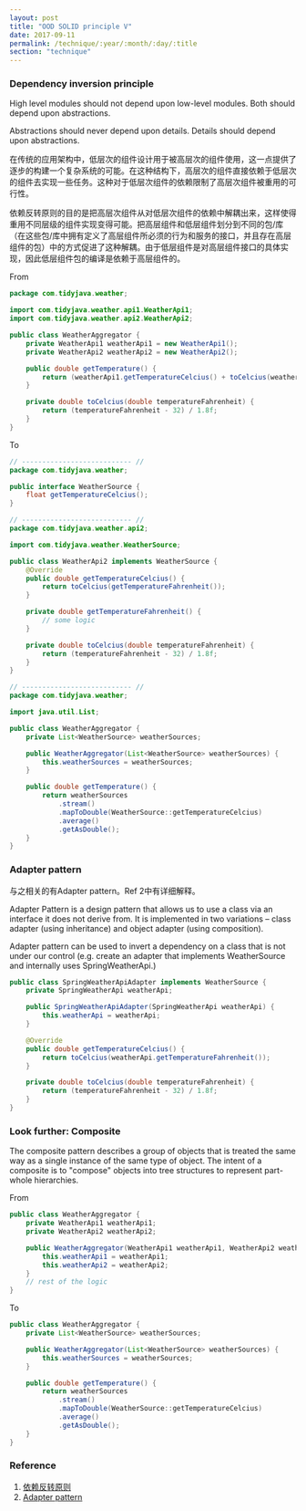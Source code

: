 ```yaml
---
layout: post
title: "OOD SOLID principle V"
date: 2017-09-11
permalink: /technique/:year/:month/:day/:title
section: "technique"
---
```


### Dependency inversion principle
High level modules should not depend upon low-level modules. Both should depend upon abstractions.

Abstractions should never depend upon details. Details should depend upon abstractions.

在传统的应用架构中，低层次的组件设计用于被高层次的组件使用，这一点提供了逐步的构建一个复杂系统的可能。在这种结构下，高层次的组件直接依赖于低层次的组件去实现一些任务。这种对于低层次组件的依赖限制了高层次组件被重用的可行性。

依赖反转原则的目的是把高层次组件从对低层次组件的依赖中解耦出来，这样使得重用不同层级的组件实现变得可能。把高层组件和低层组件划分到不同的包/库（在这些包/库中拥有定义了高层组件所必须的行为和服务的接口，并且存在高层组件的包）中的方式促进了这种解耦。由于低层组件是对高层组件接口的具体实现，因此低层组件包的编译是依赖于高层组件的。

From
```java
package com.tidyjava.weather;

import com.tidyjava.weather.api1.WeatherApi1;
import com.tidyjava.weather.api2.WeatherApi2;

public class WeatherAggregator {
    private WeatherApi1 weatherApi1 = new WeatherApi1();
    private WeatherApi2 weatherApi2 = new WeatherApi2();

    public double getTemperature() {
        return (weatherApi1.getTemperatureCelcius() + toCelcius(weatherApi2.getTemperatureFahrenheit())) / 2;
    }

    private double toCelcius(double temperatureFahrenheit) {
        return (temperatureFahrenheit - 32) / 1.8f;
    }
}
```

To
```java
// --------------------------- //
package com.tidyjava.weather;

public interface WeatherSource {
    float getTemperatureCelcius();
}

// --------------------------- //
package com.tidyjava.weather.api2;

import com.tidyjava.weather.WeatherSource;

public class WeatherApi2 implements WeatherSource {
    @Override
    public double getTemperatureCelcius() {
        return toCelcius(getTemperatureFahrenheit());
    }

    private double getTemperatureFahrenheit() {
        // some logic
    }

    private double toCelcius(double temperatureFahrenheit) {
        return (temperatureFahrenheit - 32) / 1.8f;
    }
}

// --------------------------- //
package com.tidyjava.weather;

import java.util.List;

public class WeatherAggregator {
    private List<WeatherSource> weatherSources;

    public WeatherAggregator(List<WeatherSource> weatherSources) {
        this.weatherSources = weatherSources;
    }

    public double getTemperature() {
        return weatherSources
            .stream()
            .mapToDouble(WeatherSource::getTemperatureCelcius)
            .average()
            .getAsDouble();
    }
}
```

### Adapter pattern
与之相关的有Adapter pattern。Ref 2中有详细解释。

Adapter Pattern is a design pattern that allows us to use a class via an interface it does not derive from. It is implemented in two variations – class adapter (using inheritance) and object adapter (using composition). 

Adapter pattern can be used to invert a dependency on a class that is not under our control (e.g. create an adapter that implements WeatherSource and internally uses SpringWeatherApi.)

```java
public class SpringWeatherApiAdapter implements WeatherSource {
    private SpringWeatherApi weatherApi;

    public SpringWeatherApiAdapter(SpringWeatherApi weatherApi) {
        this.weatherApi = weatherApi;
    }

    @Override
    public double getTemperatureCelcius() {
        return toCelcius(weatherApi.getTemperatureFahrenheit());
    }

    private double toCelcius(double temperatureFahrenheit) {
        return (temperatureFahrenheit - 32) / 1.8f;
    }
}
```

### Look further: Composite
The composite pattern describes a group of objects that is treated the same way as a single instance of the same type of object. The intent of a composite is to "compose" objects into tree structures to represent part-whole hierarchies.

From
```java
public class WeatherAggregator {
    private WeatherApi1 weatherApi1;
    private WeatherApi2 weatherApi2;

    public WeatherAggregator(WeatherApi1 weatherApi1, WeatherApi2 weatherApi2) {
        this.weatherApi1 = weatherApi1;
        this.weatherApi2 = weatherApi2;
    }
    // rest of the logic
}
```
To
```java
public class WeatherAggregator {
    private List<WeatherSource> weatherSources;

    public WeatherAggregator(List<WeatherSource> weatherSources) {
        this.weatherSources = weatherSources;
    }

    public double getTemperature() {
        return weatherSources
            .stream()
            .mapToDouble(WeatherSource::getTemperatureCelcius)
            .average()
            .getAsDouble();
    }
}
```

### Reference
1. [依赖反转原则](https://zh.wikipedia.org/wiki/%E4%BE%9D%E8%B5%96%E5%8F%8D%E8%BD%AC%E5%8E%9F%E5%88%99)
2. [Adapter pattern](http://tidyjava.com/dependency-inversion-in-java/)